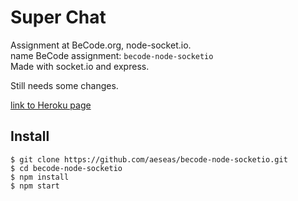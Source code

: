# Super Chat
Assignment at BeCode.org, node-socket.io. <br>
name BeCode assignment: `becode-node-socketio` <br>
Made with socket.io and express. <br>

Still needs some changes.

[link to Heroku page](https://becode-socketio.herokuapp.com/)

## Install
    $ git clone https://github.com/aeseas/becode-node-socketio.git
    $ cd becode-node-socketio
    $ npm install
    $ npm start
